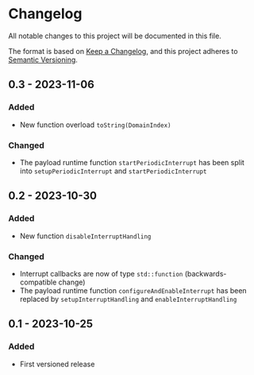 # Changelog

All notable changes to this project will be documented in this file.

The format is based on [Keep a Changelog](https://keepachangelog.com/en/1.0.0/),
and this project adheres to [Semantic Versioning](https://semver.org/spec/v2.0.0.html).

## 0.3 - 2023-11-06

### Added

- New function overload `toString(DomainIndex)`

### Changed

- The payload runtime function `startPeriodicInterrupt` has been split into `setupPeriodicInterrupt` and
  `startPeriodicInterrupt`

## 0.2 - 2023-10-30

### Added

- New function `disableInterruptHandling`

### Changed

- Interrupt callbacks are now of type `std::function` (backwards-compatible change)
- The payload runtime function `configureAndEnableInterrupt` has been replaced by `setupInterruptHandling` and
  `enableInterruptHandling`

## 0.1 - 2023-10-25

### Added

- First versioned release

